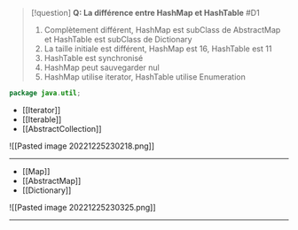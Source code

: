 
> [!question] 
> **Q: La différence entre HashMap et HashTable** #D1 
> 
> 1. Complètement différent, HashMap est subClass de AbstractMap et HashTable est subClass de Dictionary
> 2. La taille initiale est différent, HashMap est 16, HashTable est 11
> 3. HashTable est synchronisé
> 4. HashMap peut sauvegarder nul
> 5. HashMap utilise iterator, HashTable utilise Enumeration 

``` Java
package java.util;
```

- [[Iterator]]
- [[Iterable]]
- [[AbstractCollection]]

![[Pasted image 20221225230218.png]]

***

- [[Map]]
- [[AbstractMap]]
- [[Dictionary]]

![[Pasted image 20221225230325.png]]

***
